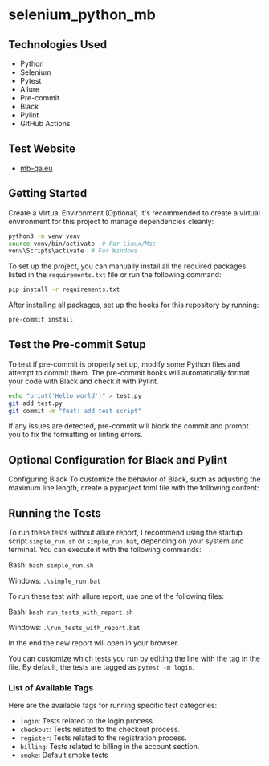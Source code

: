 # selenium_python_mb

## Technologies Used

- Python
- Selenium
- Pytest
- Allure
- Pre-commit
- Black
- Pylint
- GitHub Actions
## Test Website

- [mb-qa.eu](https://mb-qa.eu/)

## Getting Started

Create a Virtual Environment (Optional)
It's recommended to create a virtual environment for this project to manage dependencies cleanly:

```bash
python3 -m venv venv
source venv/bin/activate  # For Linux/Mac
venv\Scripts\activate  # For Windows
```

To set up the project, you can manually install all the required packages listed in the `requirements.txt` file or run the following command:

```bash
pip install -r requirements.txt
```

After installing all packages, set up the hooks for this repository by running:

```bash
pre-commit install
```

## Test the Pre-commit Setup

To test if pre-commit is properly set up, modify some Python files and attempt to commit them.
The pre-commit hooks will automatically format your code with Black and check it with Pylint.

```bash
echo "print('Hello world')" > test.py
git add test.py
git commit -m "feat: add test script"
```

If any issues are detected, pre-commit will block the commit and prompt you to fix the formatting or linting errors.

## Optional Configuration for Black and Pylint

Configuring Black
To customize the behavior of Black, such as adjusting the maximum line length, create a pyproject.toml file with the following content:

## Running the Tests

To run these tests without allure report, I recommend using the startup script `simple_run.sh` or `simple_run.bat`, depending on your system and terminal. You can execute it with the following commands:

Bash: `bash simple_run.sh`

Windows: `.\simple_run.bat`

To run these test with allure report, use one of the following files:

Bash: `bash run_tests_with_report.sh`

Windows: `.\run_tests_with_report.bat`

In the end the new report will open in your browser.

You can customize which tests you run by editing the line with the tag in the file. By default, the tests are tagged as `pytest -m login`.

### List of Available Tags

Here are the available tags for running specific test categories:

- `login`: Tests related to the login process.
- `checkout`: Tests related to the checkout process.
- `register`: Tests related to the registration process.
- `billing`: Tests related to billing in the account section.
- `smoke`: Default smoke tests
